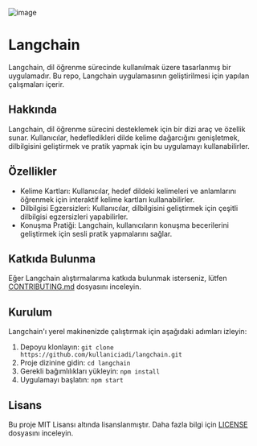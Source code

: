 ![image](https://github.com/KardelRuveyda/langchain-exercises/assets/33912144/a3305f95-ecc6-4d10-bad8-cb11933b246f)

# Langchain

Langchain, dil öğrenme sürecinde kullanılmak üzere tasarlanmış bir uygulamadır. Bu repo, Langchain uygulamasının geliştirilmesi için yapılan çalışmaları içerir.

## Hakkında

Langchain, dil öğrenme sürecini desteklemek için bir dizi araç ve özellik sunar. Kullanıcılar, hedefledikleri dilde kelime dağarcığını genişletmek, dilbilgisini geliştirmek ve pratik yapmak için bu uygulamayı kullanabilirler.

## Özellikler

- Kelime Kartları: Kullanıcılar, hedef dildeki kelimeleri ve anlamlarını öğrenmek için interaktif kelime kartları kullanabilirler.
- Dilbilgisi Egzersizleri: Kullanıcılar, dilbilgisini geliştirmek için çeşitli dilbilgisi egzersizleri yapabilirler.
- Konuşma Pratiği: Langchain, kullanıcıların konuşma becerilerini geliştirmek için sesli pratik yapmalarını sağlar.

## Katkıda Bulunma

Eğer Langchain alıştırmalarıma katkıda bulunmak isterseniz, lütfen [CONTRIBUTING.md](CONTRIBUTING.md) dosyasını inceleyin.

## Kurulum

Langchain'ı yerel makinenizde çalıştırmak için aşağıdaki adımları izleyin:

1. Depoyu klonlayın: `git clone https://github.com/kullaniciadi/langchain.git`
2. Proje dizinine gidin: `cd langchain`
3. Gerekli bağımlılıkları yükleyin: `npm install`
4. Uygulamayı başlatın: `npm start`

## Lisans

Bu proje MIT Lisansı altında lisanslanmıştır. Daha fazla bilgi için [LICENSE](LICENSE) dosyasını inceleyin.

